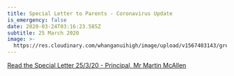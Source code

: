 ```yaml
---
title: Special Letter to Parents - Coronavirus Update
is_emergency: false
date: 2020-03-24T03:16:23.585Z
subtitle: 25 March 2020
image: >-
  https://res.cloudinary.com/whanganuihigh/image/upload/v1567403143/green_header_003.jpg
---
```

[Read the Special Letter 25/3/20 - Principal, Mr Martin McAllen](https://res.cloudinary.com/whanganuihigh/image/upload/v1585111750/newsletters/Special_Newsletter_re_Coronavirus_25.03.20.pdf)
